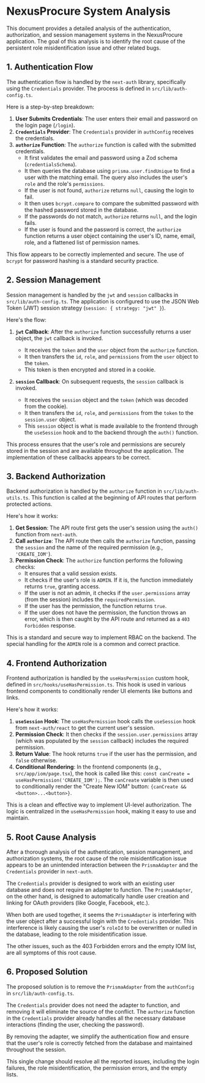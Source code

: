 # NexusProcure System Analysis

This document provides a detailed analysis of the authentication, authorization, and session management systems in the NexusProcure application. The goal of this analysis is to identify the root cause of the persistent role misidentification issue and other related bugs.

## 1. Authentication Flow

The authentication flow is handled by the `next-auth` library, specifically using the `Credentials` provider. The process is defined in `src/lib/auth-config.ts`.

Here is a step-by-step breakdown:

1.  **User Submits Credentials**: The user enters their email and password on the login page (`/login`).
2.  **`Credentials` Provider**: The `Credentials` provider in `authConfig` receives the credentials.
3.  **`authorize` Function**: The `authorize` function is called with the submitted credentials.
    *   It first validates the email and password using a Zod schema (`credentialsSchema`).
    *   It then queries the database using `prisma.user.findUnique` to find a user with the matching email. The query also includes the user's `role` and the role's `permissions`.
    *   If the user is not found, `authorize` returns `null`, causing the login to fail.
    *   It then uses `bcrypt.compare` to compare the submitted password with the hashed password stored in the database.
    *   If the passwords do not match, `authorize` returns `null`, and the login fails.
    *   If the user is found and the password is correct, the `authorize` function returns a user object containing the user's ID, name, email, role, and a flattened list of permission names.

This flow appears to be correctly implemented and secure. The use of `bcrypt` for password hashing is a standard security practice.

## 2. Session Management

Session management is handled by the `jwt` and `session` callbacks in `src/lib/auth-config.ts`. The application is configured to use the JSON Web Token (JWT) session strategy (`session: { strategy: "jwt" }`).

Here's the flow:

1.  **`jwt` Callback**: After the `authorize` function successfully returns a user object, the `jwt` callback is invoked.
    *   It receives the `token` and the `user` object from the `authorize` function.
    *   It then transfers the `id`, `role`, and `permissions` from the `user` object to the `token`.
    *   This token is then encrypted and stored in a cookie.

2.  **`session` Callback**: On subsequent requests, the `session` callback is invoked.
    *   It receives the `session` object and the `token` (which was decoded from the cookie).
    *   It then transfers the `id`, `role`, and `permissions` from the `token` to the `session.user` object.
    *   This `session` object is what is made available to the frontend through the `useSession` hook and to the backend through the `auth()` function.

This process ensures that the user's role and permissions are securely stored in the session and are available throughout the application. The implementation of these callbacks appears to be correct.

## 3. Backend Authorization

Backend authorization is handled by the `authorize` function in `src/lib/auth-utils.ts`. This function is called at the beginning of API routes that perform protected actions.

Here's how it works:

1.  **Get Session**: The API route first gets the user's session using the `auth()` function from `next-auth`.
2.  **Call `authorize`**: The API route then calls the `authorize` function, passing the `session` and the name of the required permission (e.g., `'CREATE_IOM'`).
3.  **Permission Check**: The `authorize` function performs the following checks:
    *   It ensures that a valid session exists.
    *   It checks if the user's role is `ADMIN`. If it is, the function immediately returns `true`, granting access.
    *   If the user is not an admin, it checks if the `user.permissions` array (from the session) includes the `requiredPermission`.
    *   If the user has the permission, the function returns `true`.
    *   If the user does not have the permission, the function throws an error, which is then caught by the API route and returned as a `403 Forbidden` response.

This is a standard and secure way to implement RBAC on the backend. The special handling for the `ADMIN` role is a common and correct practice.

## 4. Frontend Authorization

Frontend authorization is handled by the `useHasPermission` custom hook, defined in `src/hooks/useHasPermission.ts`. This hook is used in various frontend components to conditionally render UI elements like buttons and links.

Here's how it works:

1.  **`useSession` Hook**: The `useHasPermission` hook calls the `useSession` hook from `next-auth/react` to get the current user's session.
2.  **Permission Check**: It then checks if the `session.user.permissions` array (which was populated by the `session` callback) includes the required permission.
3.  **Return Value**: The hook returns `true` if the user has the permission, and `false` otherwise.
4.  **Conditional Rendering**: In the frontend components (e.g., `src/app/iom/page.tsx`), the hook is called like this: `const canCreate = useHasPermission('CREATE_IOM');`. The `canCreate` variable is then used to conditionally render the "Create New IOM" button: `{canCreate && <button>...<button>}`.

This is a clean and effective way to implement UI-level authorization. The logic is centralized in the `useHasPermission` hook, making it easy to use and maintain.

## 5. Root Cause Analysis

After a thorough analysis of the authentication, session management, and authorization systems, the root cause of the role misidentification issue appears to be an unintended interaction between the `PrismaAdapter` and the `Credentials` provider in `next-auth`.

The `Credentials` provider is designed to work with an existing user database and does not require an adapter to function. The `PrismaAdapter`, on the other hand, is designed to automatically handle user creation and linking for OAuth providers (like Google, Facebook, etc.).

When both are used together, it seems the `PrismaAdapter` is interfering with the user object after a successful login with the `Credentials` provider. This interference is likely causing the user's `roleId` to be overwritten or nulled in the database, leading to the role misidentification issue.

The other issues, such as the 403 Forbidden errors and the empty IOM list, are all symptoms of this root cause.

## 6. Proposed Solution

The proposed solution is to remove the `PrismaAdapter` from the `authConfig` in `src/lib/auth-config.ts`.

The `Credentials` provider does not need the adapter to function, and removing it will eliminate the source of the conflict. The `authorize` function in the `Credentials` provider already handles all the necessary database interactions (finding the user, checking the password).

By removing the adapter, we simplify the authentication flow and ensure that the user's role is correctly fetched from the database and maintained throughout the session.

This single change should resolve all the reported issues, including the login failures, the role misidentification, the permission errors, and the empty lists.
